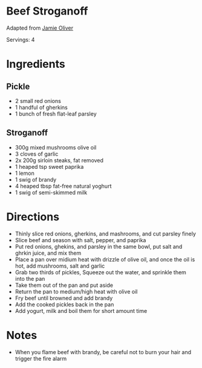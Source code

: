 # Beef Stroganoff

Adapted from [Jamie Oliver](https://www.youtube.com/watch?v=6ZnTnKuiKsU)

Servings: 4

# Ingredients
## Pickle
- 2 small red onions
- 1 handful of gherkins
- 1 bunch of fresh flat-leaf parsley 
## Stroganoff
- 300g mixed mushrooms olive oil
- 3 cloves of garlic
- 2x 200g sirloin steaks, fat removed
- 1 heaped tsp sweet paprika
- 1 lemon
- 1 swig of brandy
- 4 heaped tbsp fat-free natural yoghurt
- 1 swig of semi-skimmed milk
# Directions
- Thinly slice red onions, gherkins, and mashrooms, and cut parsley finely
- Slice beef and season with salt, pepper, and paprika
- Put red onions, ghekins, and parsley in the same bowl, put salt and ghrkin juice, and mix them
- Place a pan over midium heat with drizzle of olive oil, and once the oil is hot, add mushrooms, salt and garlic
- Grab two thirds of pickles, Squeeze out the water, and sprinkle them into the pan
- Take them out of the pan and put aside
- Return the pan to medium/high heat with olive oil
- Fry beef until browned and add brandy
- Add the cooked pickles back in the pan
- Add yogurt, milk and boil them for short amount time
# Notes
- When you flame beef with brandy, be careful not to burn your hair and trigger the fire alarm 
